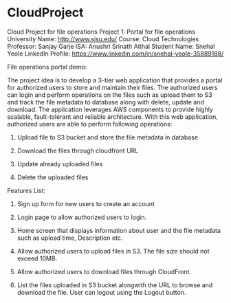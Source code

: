 # CloudProject
Cloud Project for file operations
Project 1: Portal for file operations
University Name: http://www.sjsu.edu/
Course: Cloud Technologies
Professor: Sanjay Garje
ISA: Anushri Srinath Aithal
Student Name: Snehal Yeole 
LinkedIn Profile: https://www.linkedin.com/in/snehal-yeole-35889188/


File operations portal demo:

The project idea is to develop a 3-tier web application that provides a portal for authorized users to store and maintain their files. The authorized users can login and perform operations on the files such as upload them to S3 and track the file metadata to database along with delete, update and download. The application leverages AWS components to provide highly scalable, fault-tolerant and reliable architecture. With this web application, authorized users are able to perform following operations:


1. Upload file to S3 bucket and store the file metadata in database

2. Download the files through cloudfront URL

3. Update already uploaded files

4. Delete the uploaded files


Features List:

1. Sign up form for new users to create an account

2. Login page to allow authorized users to login.

3. Home screen that displays information about user and the file metadata such as upload time, Description etc.

4. Allow authorized users to upload files in S3. The file size should not exceed 10MB.

5. Allow authorized users to download files through CloudFront.

6. List the files uploaded in S3 bucket alongwith the URL to browse and download the file.
User can logout using the Logout button.








